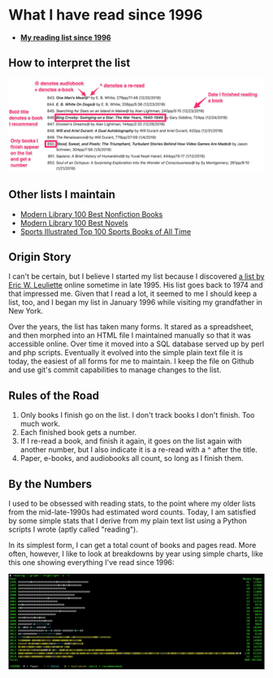 # What I have read since 1996

* **[My reading list since 1996](https://github.com/jamietr1/reading-list/blob/master/reading.md)**

## How to interpret the list

![Legend](images/reading_list_legend.jpg)

## Other lists I maintain

* [Modern Library 100 Best Nonfiction Books](https://github.com/jamietr1/reading-list/blob/master/modern-library-100-nonfiction.md)
* [Modern Library 100 Best Novels](https://github.com/jamietr1/reading-list/blob/master/modern-library-100-novels.md)
* [Sports Illustrated Top 100 Sports Books of All Time](https://github.com/jamietr1/reading-list/blob/master/sports-illustrated-top-100.md)

## Origin Story

I can't be certain, but I believe I started my list because I discovered [a list by Eric W. Leuliette](http://www.whatihaveread.net/) online sometime in late 1995. His list goes back to 1974 and that impressed me. Given that I read a lot, it seemed to me I should keep a list, too, and I began my list in January 1996 while visiting my grandfather in New York.

Over the years, the list has taken many forms. It stared as a spreadsheet, and then morphed into an HTML file I maintained manually so that it was accessible online. Over time it moved into a SQL database served up by perl and php scripts. Eventually it evolved into the simple plain text file it is today, the easiest of all forms for me to maintain. I keep the file on Github and use git's commit capabilities to manage changes to the list.

## Rules of the Road

1. Only books I finish go on the list. I don't track books I don't finish. Too much work.
2. Each finished book gets a number.
3. If I re-read a book, and finish it again, it goes on the list again with another number, but I also indicate it is a re-read with a ^ after the title.
4. Paper, e-books, and audiobooks all count, so long as I finish them.

## By the Numbers

I used to be obsessed with reading stats, to the point where my older lists from the mid-late-1990s had estimated word counts. Today, I am satisfied by some simple stats that I derive from my plain text list using a Python scripts I wrote (aptly called "reading").

In its simplest form, I can get a total count of books and pages read. More often, however, I like to look at breakdowns by year using simple charts, like this one showing everything I've read since 1996:

![What I Have Read](images/reading_list_all.jpg)

